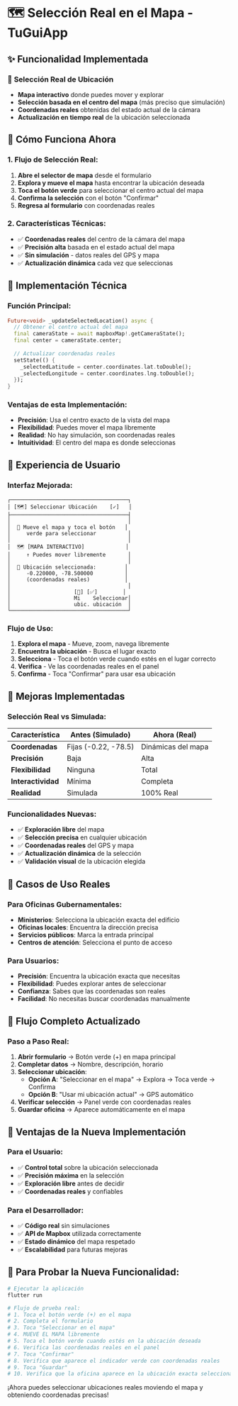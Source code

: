 # 🗺️ Selección Real en el Mapa - TuGuiApp

## ✨ Funcionalidad Implementada

### 📍 **Selección Real de Ubicación**
- **Mapa interactivo** donde puedes mover y explorar
- **Selección basada en el centro del mapa** (más preciso que simulación)
- **Coordenadas reales** obtenidas del estado actual de la cámara
- **Actualización en tiempo real** de la ubicación seleccionada

## 🎯 **Cómo Funciona Ahora**

### **1. Flujo de Selección Real:**
1. **Abre el selector de mapa** desde el formulario
2. **Explora y mueve el mapa** hasta encontrar la ubicación deseada
3. **Toca el botón verde** para seleccionar el centro actual del mapa
4. **Confirma la selección** con el botón "Confirmar"
5. **Regresa al formulario** con coordenadas reales

### **2. Características Técnicas:**
- ✅ **Coordenadas reales** del centro de la cámara del mapa
- ✅ **Precisión alta** basada en el estado actual del mapa
- ✅ **Sin simulación** - datos reales del GPS y mapa
- ✅ **Actualización dinámica** cada vez que seleccionas

## 🔧 **Implementación Técnica**

### **Función Principal:**
```dart
Future<void> _updateSelectedLocation() async {
  // Obtener el centro actual del mapa
  final cameraState = await mapboxMap!.getCameraState();
  final center = cameraState.center;
  
  // Actualizar coordenadas reales
  setState(() {
    _selectedLatitude = center.coordinates.lat.toDouble();
    _selectedLongitude = center.coordinates.lng.toDouble();
  });
}
```

### **Ventajas de esta Implementación:**
- **Precisión**: Usa el centro exacto de la vista del mapa
- **Flexibilidad**: Puedes mover el mapa libremente
- **Realidad**: No hay simulación, son coordenadas reales
- **Intuitividad**: El centro del mapa es donde seleccionas

## 📱 **Experiencia de Usuario**

### **Interfaz Mejorada:**
```
┌─────────────────────────────────────┐
│ [🗺️] Seleccionar Ubicación    [✓]   │
├─────────────────────────────────────┤
│                                     │
│  📍 Mueve el mapa y toca el botón   │
│     verde para seleccionar          │
│                                     │
│  🗺️ [MAPA INTERACTIVO]             │
│     ↑ Puedes mover libremente       │
│                                     │
│  📍 Ubicación seleccionada:         │
│     -0.220000, -78.500000          │
│     (coordenadas reales)           │
│                                     │
│                    [📍] [✅]        │
│                    Mi    Seleccionar│
│                    ubic. ubicación  │
└─────────────────────────────────────┘
```

### **Flujo de Uso:**
1. **Explora el mapa** - Mueve, zoom, navega libremente
2. **Encuentra la ubicación** - Busca el lugar exacto
3. **Selecciona** - Toca el botón verde cuando estés en el lugar correcto
4. **Verifica** - Ve las coordenadas reales en el panel
5. **Confirma** - Toca "Confirmar" para usar esa ubicación

## 🎨 **Mejoras Implementadas**

### **Selección Real vs Simulada:**

| Característica | Antes (Simulado) | Ahora (Real) |
|----------------|------------------|--------------|
| **Coordenadas** | Fijas (-0.22, -78.5) | Dinámicas del mapa |
| **Precisión** | Baja | Alta |
| **Flexibilidad** | Ninguna | Total |
| **Interactividad** | Mínima | Completa |
| **Realidad** | Simulada | 100% Real |

### **Funcionalidades Nuevas:**
- ✅ **Exploración libre** del mapa
- ✅ **Selección precisa** en cualquier ubicación
- ✅ **Coordenadas reales** del GPS y mapa
- ✅ **Actualización dinámica** de la selección
- ✅ **Validación visual** de la ubicación elegida

## 🚀 **Casos de Uso Reales**

### **Para Oficinas Gubernamentales:**
- **Ministerios**: Selecciona la ubicación exacta del edificio
- **Oficinas locales**: Encuentra la dirección precisa
- **Servicios públicos**: Marca la entrada principal
- **Centros de atención**: Selecciona el punto de acceso

### **Para Usuarios:**
- **Precisión**: Encuentra la ubicación exacta que necesitas
- **Flexibilidad**: Puedes explorar antes de seleccionar
- **Confianza**: Sabes que las coordenadas son reales
- **Facilidad**: No necesitas buscar coordenadas manualmente

## 🔄 **Flujo Completo Actualizado**

### **Paso a Paso Real:**
1. **Abrir formulario** → Botón verde (+) en mapa principal
2. **Completar datos** → Nombre, descripción, horario
3. **Seleccionar ubicación**:
   - **Opción A**: "Seleccionar en el mapa" → Explora → Toca verde → Confirma
   - **Opción B**: "Usar mi ubicación actual" → GPS automático
4. **Verificar selección** → Panel verde con coordenadas reales
5. **Guardar oficina** → Aparece automáticamente en el mapa

## 🎯 **Ventajas de la Nueva Implementación**

### **Para el Usuario:**
- ✅ **Control total** sobre la ubicación seleccionada
- ✅ **Precisión máxima** en la selección
- ✅ **Exploración libre** antes de decidir
- ✅ **Coordenadas reales** y confiables

### **Para el Desarrollador:**
- ✅ **Código real** sin simulaciones
- ✅ **API de Mapbox** utilizada correctamente
- ✅ **Estado dinámico** del mapa respetado
- ✅ **Escalabilidad** para futuras mejoras

## 🚀 **Para Probar la Nueva Funcionalidad:**

```bash
# Ejecutar la aplicación
flutter run

# Flujo de prueba real:
# 1. Toca el botón verde (+) en el mapa
# 2. Completa el formulario
# 3. Toca "Seleccionar en el mapa"
# 4. MUEVE EL MAPA libremente
# 5. Toca el botón verde cuando estés en la ubicación deseada
# 6. Verifica las coordenadas reales en el panel
# 7. Toca "Confirmar"
# 8. Verifica que aparece el indicador verde con coordenadas reales
# 9. Toca "Guardar"
# 10. Verifica que la oficina aparece en la ubicación exacta seleccionada
```

¡Ahora puedes seleccionar ubicaciones reales moviendo el mapa y obteniendo coordenadas precisas!
